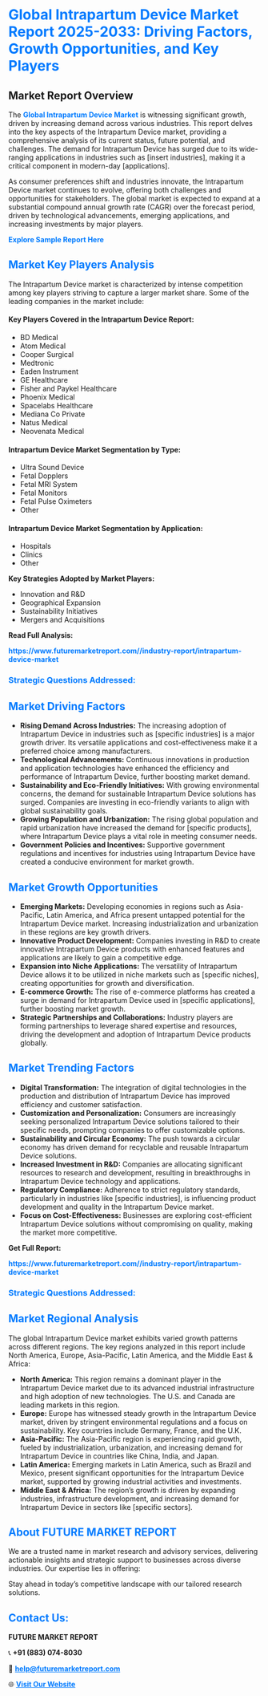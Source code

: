 <h1 style="color: #007BFF;">Global Intrapartum Device Market Report 2025-2033: Driving Factors, Growth Opportunities, and Key Players</h1>

<section id="overview">
<h2>Market Report Overview</h2>
<p>The <a href="https://www.futuremarketreport.com//industry-report/intrapartum-device-market" style="color: #007BFF; text-decoration: none;"><strong>Global Intrapartum Device Market</strong></a> is witnessing significant growth, driven by increasing demand across various industries. This report delves into the key aspects of the Intrapartum Device market, providing a comprehensive analysis of its current status, future potential, and challenges. The demand for Intrapartum Device has surged due to its wide-ranging applications in industries such as [insert industries], making it a critical component in modern-day [applications].</p>
<p>As consumer preferences shift and industries innovate, the Intrapartum Device market continues to evolve, offering both challenges and opportunities for stakeholders. The global market is expected to expand at a substantial compound annual growth rate (CAGR) over the forecast period, driven by technological advancements, emerging applications, and increasing investments by major players.</p>
</section>

<section id="overview">
<p><a href="https://www.futuremarketreport.com//request-sample/reportId=92846" style="color: #007BFF; text-decoration: none;"><strong>Explore Sample Report Here</strong></a></p>
</section>

<section id="key-players">
<h2 style="color: #007BFF;">Market Key Players Analysis</h2>
<p>The Intrapartum Device market is characterized by intense competition among key players striving to capture a larger market share. Some of the leading companies in the market include:</p>
<h4>Key Players Covered in the Intrapartum Device Report:</h4>
<ul><li>BD Medical</li><li>Atom Medical</li><li>Cooper Surgical</li><li>Medtronic</li><li>Eaden Instrument</li><li>GE Healthcare</li><li>Fisher and Paykel Healthcare</li><li>Phoenix Medical</li><li>Spacelabs Healthcare</li><li>Mediana Co Private</li><li>Natus Medical</li><li>Neovenata Medical</li></ul>
<h4>Intrapartum Device Market Segmentation by Type:</h4>
<ul><li>Ultra Sound Device</li><li>Fetal Dopplers</li><li>Fetal MRI System</li><li>Fetal Monitors</li><li>Fetal Pulse Oximeters</li><li>Other</li></ul>

<h4>Intrapartum Device Market Segmentation by Application:</h4>
<ul><li>Hospitals</li><li>Clinics</li><li>Other</li></ul>
<p><strong>Key Strategies Adopted by Market Players:</strong></p>
<ul>
<li>Innovation and R&D</li>
<li>Geographical Expansion</li>
<li>Sustainability Initiatives</li>
<li>Mergers and Acquisitions</li>
</ul>
</section>

<section>
<p><strong>Read Full Analysis: </strong></p><a href="https://www.futuremarketreport.com//industry-report/intrapartum-device-market" style="color: #007BFF; text-decoration: none;"><strong>https://www.futuremarketreport.com//industry-report/intrapartum-device-market</strong></a>
<h3 style="color: #007BFF;">Strategic Questions Addressed:</h3>
</section>

<section id="driving-factors">
<h2 style="color: #007BFF;">Market Driving Factors</h2>
<ul>
<li><strong>Rising Demand Across Industries:</strong> The increasing adoption of Intrapartum Device in industries such as [specific industries] is a major growth driver. Its versatile applications and cost-effectiveness make it a preferred choice among manufacturers.</li>
<li><strong>Technological Advancements:</strong> Continuous innovations in production and application technologies have enhanced the efficiency and performance of Intrapartum Device, further boosting market demand.</li>
<li><strong>Sustainability and Eco-Friendly Initiatives:</strong> With growing environmental concerns, the demand for sustainable Intrapartum Device solutions has surged. Companies are investing in eco-friendly variants to align with global sustainability goals.</li>
<li><strong>Growing Population and Urbanization:</strong> The rising global population and rapid urbanization have increased the demand for [specific products], where Intrapartum Device plays a vital role in meeting consumer needs.</li>
<li><strong>Government Policies and Incentives:</strong> Supportive government regulations and incentives for industries using Intrapartum Device have created a conducive environment for market growth.</li>
</ul>
</section>

<section id="growth-opportunities">
<h2 style="color: #007BFF;">Market Growth Opportunities</h2>
<ul>
<li><strong>Emerging Markets:</strong> Developing economies in regions such as Asia-Pacific, Latin America, and Africa present untapped potential for the Intrapartum Device market. Increasing industrialization and urbanization in these regions are key growth drivers.</li>
<li><strong>Innovative Product Development:</strong> Companies investing in R&D to create innovative Intrapartum Device products with enhanced features and applications are likely to gain a competitive edge.</li>
<li><strong>Expansion into Niche Applications:</strong> The versatility of Intrapartum Device allows it to be utilized in niche markets such as [specific niches], creating opportunities for growth and diversification.</li>
<li><strong>E-commerce Growth:</strong> The rise of e-commerce platforms has created a surge in demand for Intrapartum Device used in [specific applications], further boosting market growth.</li>
<li><strong>Strategic Partnerships and Collaborations:</strong> Industry players are forming partnerships to leverage shared expertise and resources, driving the development and adoption of Intrapartum Device products globally.</li>
</ul>
</section>

<section id="trending-factors">
<h2 style="color: #007BFF;">Market Trending Factors</h2>
<ul>
<li><strong>Digital Transformation:</strong> The integration of digital technologies in the production and distribution of Intrapartum Device has improved efficiency and customer satisfaction.</li>
<li><strong>Customization and Personalization:</strong> Consumers are increasingly seeking personalized Intrapartum Device solutions tailored to their specific needs, prompting companies to offer customizable options.</li>
<li><strong>Sustainability and Circular Economy:</strong> The push towards a circular economy has driven demand for recyclable and reusable Intrapartum Device solutions.</li>
<li><strong>Increased Investment in R&D:</strong> Companies are allocating significant resources to research and development, resulting in breakthroughs in Intrapartum Device technology and applications.</li>
<li><strong>Regulatory Compliance:</strong> Adherence to strict regulatory standards, particularly in industries like [specific industries], is influencing product development and quality in the Intrapartum Device market.</li>
<li><strong>Focus on Cost-Effectiveness:</strong> Businesses are exploring cost-efficient Intrapartum Device solutions without compromising on quality, making the market more competitive.</li>
</ul>
</section>

<section>
<p><strong>Get Full Report: </strong></p><a href="https://www.futuremarketreport.com//industry-report/intrapartum-device-market" style="color: #007BFF; text-decoration: none;"><strong>https://www.futuremarketreport.com//industry-report/intrapartum-device-market</strong></a>
<h3 style="color: #007BFF;">Strategic Questions Addressed:</h3>
</section>


<section id="regional-analysis">
<h2 style="color: #007BFF;">Market Regional Analysis</h2>
<p>The global Intrapartum Device market exhibits varied growth patterns across different regions. The key regions analyzed in this report include North America, Europe, Asia-Pacific, Latin America, and the Middle East & Africa:</p>
<ul>
<li><strong>North America:</strong> This region remains a dominant player in the Intrapartum Device market due to its advanced industrial infrastructure and high adoption of new technologies. The U.S. and Canada are leading markets in this region.</li>
<li><strong>Europe:</strong> Europe has witnessed steady growth in the Intrapartum Device market, driven by stringent environmental regulations and a focus on sustainability. Key countries include Germany, France, and the U.K.</li>
<li><strong>Asia-Pacific:</strong> The Asia-Pacific region is experiencing rapid growth, fueled by industrialization, urbanization, and increasing demand for Intrapartum Device in countries like China, India, and Japan.</li>
<li><strong>Latin America:</strong> Emerging markets in Latin America, such as Brazil and Mexico, present significant opportunities for the Intrapartum Device market, supported by growing industrial activities and investments.</li>
<li><strong>Middle East & Africa:</strong> The region’s growth is driven by expanding industries, infrastructure development, and increasing demand for Intrapartum Device in sectors like [specific sectors].</li>
</ul>
</section>

<footer>
<h2 style="color: #007BFF;">About FUTURE MARKET REPORT</h2>
<p>We are a trusted name in market research and advisory services, delivering actionable insights and strategic support to businesses across diverse industries. Our expertise lies in offering:</p>

<p>Stay ahead in today’s competitive landscape with our tailored research solutions.</p>

<h2 style="color: #007BFF;">Contact Us:</h2>
<p><strong>FUTURE MARKET REPORT</strong></p>
<p>📞 <strong>+91 (883) 074-8030</strong></p>
<p>📧 <strong><a href="mailto:help@futuremarketreport.com" style="color: #007BFF;">help@futuremarketreport.com</a></strong></p>
<p>🌐 <strong><a href="https://www.futuremarketreport.com/" style="color: #007BFF;">Visit Our Website</a></strong></p>
</footer>